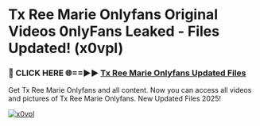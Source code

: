 # Tx Ree Marie Onlyfans Original Videos 0nlyFans Leaked - Files Updated! (x0vpl)

<h3>🔴 CLICK HERE 🌐==►► <a href="https://tinyurl.com/ms9xzufz" rel="nofollow">Tx Ree Marie Onlyfans Updated Files</a></h3>

Get Tx Ree Marie Onlyfans and all content. Now you can access all videos and pictures of Tx Ree Marie Onlyfans. New Updated Files 2025!

[![x0vpl](https://i.imgur.com/ppqm5kG.gif)](https://tinyurl.com/ms9xzufz)
